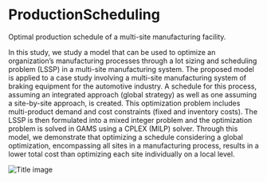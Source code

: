 # ProductionScheduling

Optimal production schedule of a multi-site manufacturing facility.

In this study, we study a model that can be used to optimize an organization’s manufacturing processes through a lot sizing and scheduling problem (LSSP) in a multi-site manufacturing system. The proposed model is applied to a case study involving a multi-site manufacturing system of braking equipment for the automotive industry. A schedule for this process, assuming an integrated approach (global strategy) as well as one assuming a site-by-site approach, is created. This optimization problem includes multi-product demand and cost constraints (fixed and inventory costs). The LSSP is then formulated into a mixed integer problem and the optimization problem is solved in GAMS using a CPLEX (MILP) solver. Through this model, we demonstrate that optimizing a schedule considering a global optimization, encompassing all sites in a manufacturing process, results in a lower total cost than optimizing each site individually on a local level.

![Title image](preduction/plant.png)
